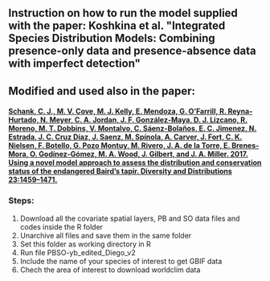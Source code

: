 ## Instruction on how to run the model supplied with the paper: Koshkina et al. "Integrated Species Distribution Models: Combining presence-only data and presence-absence data with imperfect detection"

## Modified and used also in the paper:
#### [Schank, C. J., M. V. Cove, M. J. Kelly, E. Mendoza, G. O’Farrill, R. Reyna-Hurtado, N. Meyer, C. A. Jordan, J. F. González-Maya, D. J. Lizcano, R. Moreno, M. T. Dobbins, V. Montalvo, C. Sáenz-Bolaños, E. C. Jimenez, N. Estrada, J. C. Cruz Díaz, J. Saenz, M. Spínola, A. Carver, J. Fort, C. K. Nielsen, F. Botello, G. Pozo Montuy, M. Rivero, J. A. de la Torre, E. Brenes-Mora, O. Godínez-Gómez, M. A. Wood, J. Gilbert, and J. A. Miller. 2017. Using a novel model approach to assess the distribution and conservation status of the endangered Baird’s tapir. Diversity and Distributions 23:1459–1471.](http://doi.wiley.com/10.1111/ddi.12631)

### Steps:
1. Download all the covariate spatial layers, PB and SO data files and codes inside the R folder
2. Unarchive all files and save them in the same folder
3. Set this folder as working directory in R
4. Run file PBSO-yb_edited_Diego_v2
5. Include the name of your species of interest to get GBIF data
6. Chech the area of interest to download worldclim data
